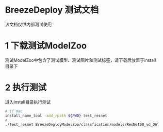 # BreezeDeploy 测试文档

该文档仅供内部测试使用

# 1 下载测试ModelZoo

测试ModelZoo中包含了测试模型、测试图片和测试标签，请下载后放置于install目录下

# 2 执行测试

进入install目录执行测试

```bash
# if mac
install_name_tool -add_rpath ${PWD} test_resnet 
# 
./test_resnet BreezeDeployModelZoo/classfication/models/ResNet50_vd_QAT.onnx BreezeDeployModelZoo/classfication/images/ILSVRC2012_val_00020010.jpg BreezeDeployModelZoo/classfication/labels/ILSVRC2012_label.txt
```